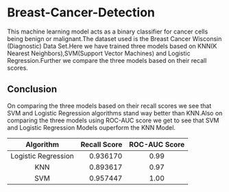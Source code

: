 # Breast-Cancer-Detection
This machine learning model acts as a binary classifier for cancer cells being benign or malignant.The dataset used is the Breast Cancer Wisconsin (Diagnostic) Data Set.Here we have trained three models based on KNN(K Nearest Neighbors),SVM(Support Vector Machines) and Logistic Regression.Further we compare the three models based on their recall scores.

## Conclusion
On comparing the three models based on their recall scores we see that SVM and Logistic Regression algorithms stand way better than KNN.Also on comparing the three models using ROC-AUC score we get to see that SVM and Logistic Regression Models ouperform the KNN Model.

|Algorithm            |Recall Score |ROC-AUC Score |
|:-------------------:|------------:|:------------:|
|Logistic Regression  | 	0.936170  |    0.99      |
|KNN                  |0.893617     |   0.97       |
|SVM                  | 	0.957447  |     1.00     |

